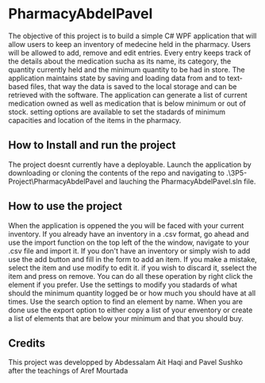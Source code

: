 # PharmacyAbdelPavel

The objective of this project is to build a simple C# WPF application that will allow users to keep an inventory of medecine held in the pharmacy. Users will be allowed to add, remove and edit entries. Every entry keeps track of the details about the medication sucha as its name, its category, the quantity currently held and the minimum quantity to be had in store. The application maintains state by saving and loading data from and to text-based files, that way the data is saved to the local storage and can be retrieved with the software. The application can generate a list of current medication owned as well as medication that is below minimum or out of stock. setting options are available to set the stadards of minimum capacities and location of the items in the pharmacy.

## How to Install and run the project

The project doesnt currently have a deployable. Launch the application by downloading or cloning the contents of the repo and navigating to .\3P5-Project\PharmacyAbdelPavel and lauching the PharmacyAbdelPavel.sln file.

## How to use the project

When the application is oppened the you will be faced with your current inventory. If you already have an inventory in a .csv format, go ahead and use the import function on the top left of the the window, navigate to your .csv file and import it. If you don't have an inventory or simply wish to add use the add button and fill in the form to add an item. If you make a mistake, select the item and use modify to edit it. if you wish to discard it, sselect the item and press on remove. You can do all these operation by right click the element if you prefer. Use the settings to modify you stadards of what should the minimum quantity logged be or how much you should have at all times. Use the search option to find an element by name. When you are done use the export option to either copy a list of your enventory or create a list of elements that are below your minimum and that you should buy.

## Credits

This project was developped by Abdessalam Ait Haqi and Pavel Sushko after the teachings of Aref Mourtada

